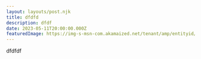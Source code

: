 ```yaml
---
layout: layouts/post.njk
title: dfdfd
description: dfdf
date: 2023-05-11T20:00:00.000Z
featuredImage: https://img-s-msn-com.akamaized.net/tenant/amp/entityid/AA10MmiZ.img?w=1920&h=1080&q=60&m=2&f=jpg
---
```

d﻿fdfdf